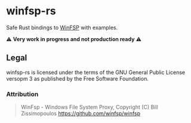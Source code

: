 # winfsp-rs

Safe Rust bindings to [WinFSP](https://github.com/winfsp/winfsp) with examples. 

⚠️ **Very work in progress and not production ready** ⚠️

## Legal
winfsp-rs is licensed under the terms of the GNU General Public License versopm 3 as published by the Free Software Foundation.

### Attribution

> WinFsp - Windows File System Proxy,
> Copyright (C) Bill Zissimopoulos
> https://github.com/winfsp/winfsp
